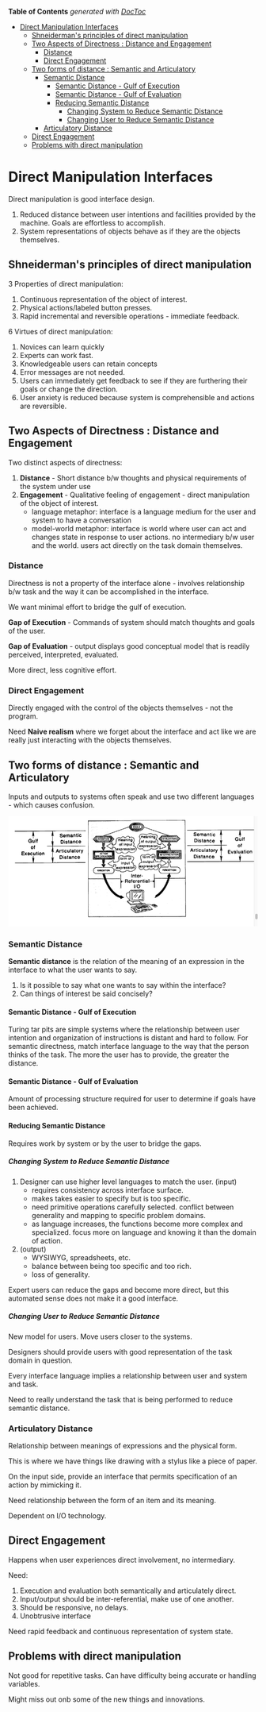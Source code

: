 <!-- START doctoc generated TOC please keep comment here to allow auto update -->
<!-- DON'T EDIT THIS SECTION, INSTEAD RE-RUN doctoc TO UPDATE -->
**Table of Contents**  *generated with [DocToc](https://github.com/thlorenz/doctoc)*

- [Direct Manipulation Interfaces](#direct-manipulation-interfaces)
  - [Shneiderman's principles of direct manipulation](#shneidermans-principles-of-direct-manipulation)
  - [Two Aspects of Directness : Distance and Engagement](#two-aspects-of-directness--distance-and-engagement)
    - [Distance](#distance)
    - [Direct Engagement](#direct-engagement)
  - [Two forms of distance : Semantic and Articulatory](#two-forms-of-distance--semantic-and-articulatory)
    - [Semantic Distance](#semantic-distance)
      - [Semantic Distance - Gulf of Execution](#semantic-distance---gulf-of-execution)
      - [Semantic Distance - Gulf of Evaluation](#semantic-distance---gulf-of-evaluation)
      - [Reducing Semantic Distance](#reducing-semantic-distance)
        - [Changing System to Reduce Semantic Distance](#changing-system-to-reduce-semantic-distance)
        - [Changing User to Reduce Semantic Distance](#changing-user-to-reduce-semantic-distance)
    - [Articulatory Distance](#articulatory-distance)
  - [Direct Engagement](#direct-engagement-1)
  - [Problems with direct manipulation](#problems-with-direct-manipulation)

<!-- END doctoc generated TOC please keep comment here to allow auto update -->

# Direct Manipulation Interfaces

Direct manipulation is good interface design.

1. Reduced distance between user intentions and facilities provided by the machine. Goals are
   effortless to accomplish.
2. System representations of objects behave as if they are the objects themselves.

## Shneiderman's principles of direct manipulation

3 Properties of direct manipulation:

1. Continuous representation of the object of interest.
2. Physical actions/labeled button presses.
3. Rapid incremental and reversible operations - immediate feedback.

6 Virtues of direct manipulation:

1. Novices can learn quickly
2. Experts can work fast.
3. Knowledgeable users can retain concepts
4. Error messages are not needed.
5. Users can immediately get feedback to see if they are furthering their goals or change the
   direction.
6. User anxiety is reduced because system is comprehensible and actions are reversible.

## Two Aspects of Directness : Distance and Engagement

Two distinct aspects of directness:

1. **Distance** - Short distance b/w thoughts and physical requirements of the system under use
2. **Engagement** - Qualitative feeling of engagement - direct manipulation of the object of
   interest.
    - language metaphor: interface is a language medium for the user and system to have a
      conversation
    - model-world metaphor: interface is world where user can act and changes state in response to
      user actions. no
      intermediary b/w user and the world. users act directly on the task domain themselves.

### Distance

Directness is not a property of the interface alone - involves relationship b/w task and the way it
can be accomplished
in the interface.

We want minimal effort to bridge the gulf of execution.

**Gap of Execution** - Commands of system should match thoughts and goals of the user.

**Gap of Evaluation** - output displays good conceptual model that is readily perceived,
interpreted, evaluated.

More direct, less cognitive effort.

### Direct Engagement

Directly engaged with the control of the objects themselves - not the program.

Need __Naive realism__ where we forget about the interface and act like we are really just
interacting with the objects
themselves.

## Two forms of distance : Semantic and Articulatory

Inputs and outputs to systems often speak and use two different languages - which causes confusion.

![distance-gulfs](./distance-gulf-chart.png)

### Semantic Distance

**Semantic distance** is the relation of the meaning of an expression in the interface to what the
user wants to say.

1. Is it possible to say what one wants to say within the interface?
2. Can things of interest be said concisely?

#### Semantic Distance - Gulf of Execution

Turing tar pits are simple systems where the relationship between user intention and organization of
instructions is
distant and hard to follow.
For semantic directness, match interface language to the way that the person thinks of the task. The
more the user has
to provide, the greater the distance.

#### Semantic Distance - Gulf of Evaluation

Amount of processing structure required for user to determine if goals have been achieved.

#### Reducing Semantic Distance

Requires work by system or by the user to bridge the gaps.

##### Changing System to Reduce Semantic Distance

1. Designer can use higher level languages to match the user. (input)
    - requires consistency across interface surface.
    - makes takes easier to specify but is too specific.
    - need primitive operations carefully selected. conflict between generality and mapping to
      specific problem domains.
    - as language increases, the functions become more complex and specialized. focus more on
      language and knowing it
      than the domain of action.
2. (output)
    - WYSIWYG, spreadsheets, etc.
    - balance between being too specific and too rich.
    - loss of generality.

Expert users can reduce the gaps and become more direct, but this automated sense does not make it a
good interface.

##### Changing User to Reduce Semantic Distance

New model for users. Move users closer to the systems.

Designers should provide users with good representation of the task domain in question.

Every interface language implies a relationship between user and system and task.

Need to really understand the task that is being performed to reduce semantic distance.

### Articulatory Distance

Relationship between meanings of expressions and the physical form.

This is where we have things like drawing with a stylus like a piece of paper.

On the input side, provide an interface that permits specification of an action by mimicking it.

Need relationship between the form of an item and its meaning.

Dependent on I/O technology.

## Direct Engagement

Happens when user experiences direct involvement, no intermediary.

Need:

1. Execution and evaluation both semantically and articulately direct.
2. Input/output should be inter-referential, make use of one another.
3. Should be responsive, no delays.
4. Unobtrusive interface

Need rapid feedback and continuous representation of system state.

## Problems with direct manipulation

Not good for repetitive tasks. Can have difficulty being accurate or handling variables.

Might miss out onb some of the new things and innovations.
